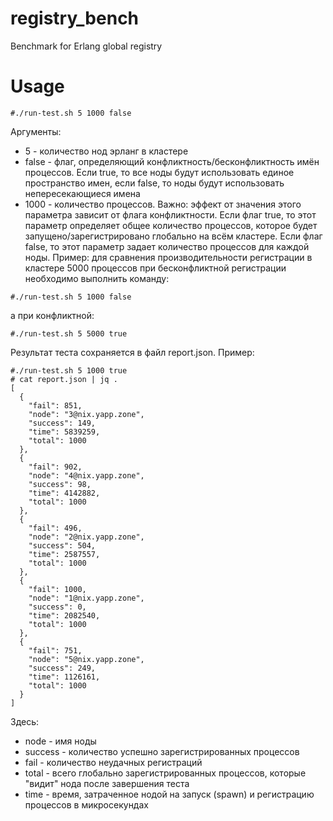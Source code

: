 # registry_bench
Benchmark for Erlang global registry

# Usage

````
#./run-test.sh 5 1000 false
````

Аргументы:
- 5 - количество нод эрланг в кластере
- false - флаг, определяющий конфликтность/бесконфликтность имён процессов. Если true, то все ноды будут использовать 
единое пространство имен, если false, то ноды будут использовать непересекающиеся имена
- 1000 - количество процессов. Важно: эффект от значения этого параметра зависит от флага конфликтности. Если флаг true,
то этот параметр определяет общее количество процессов, которое будет запущено/зарегистрировано глобально на всём кластере.
Если флаг false, то этот параметр задает количество процессов для каждой ноды. Пример: для сравнения производительности 
регистрации в кластере 5000 процессов при бесконфликтной регистрации необходимо выполнить команду:
````
#./run-test.sh 5 1000 false
````
а при конфликтной:
````
#./run-test.sh 5 5000 true
````

Результат теста сохраняется в файл report.json. Пример:
````
#./run-test.sh 5 1000 true
# cat report.json | jq .
[
  {
    "fail": 851,
    "node": "3@nix.yapp.zone",
    "success": 149,
    "time": 5839259,
    "total": 1000
  },
  {
    "fail": 902,
    "node": "4@nix.yapp.zone",
    "success": 98,
    "time": 4142882,
    "total": 1000
  },
  {
    "fail": 496,
    "node": "2@nix.yapp.zone",
    "success": 504,
    "time": 2587557,
    "total": 1000
  },
  {
    "fail": 1000,
    "node": "1@nix.yapp.zone",
    "success": 0,
    "time": 2082540,
    "total": 1000
  },
  {
    "fail": 751,
    "node": "5@nix.yapp.zone",
    "success": 249,
    "time": 1126161,
    "total": 1000
  }
]
````

Здесь:
- node - имя ноды
- success - количество успешно зарегистрированных процессов
- fail - количество неудачных регистраций
- total - всего глобально зарегистрированных процессов, которые "видит" нода после завершения теста
- time - время, затраченное нодой на запуск (spawn) и регистрацию процессов в микросекундах
